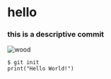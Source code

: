 # hello
### this is a descriptive commit
![wood](https://duffield-timber.transforms.svdcdn.com/production/gallery/walnut/Walnut-Appearance.jpg?w=800&h=533&q=85&fm=jpg&fit=crop&dm=1654770675&s=e341bd43250b00367701a2394b60666f)
```
$ git init
print("Hello World!")
